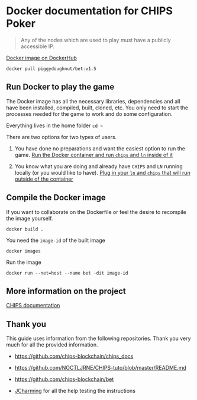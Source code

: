 # Docker documentation for CHIPS Poker 

> Any of the nodes which are used to play must have a publicly accessible IP.

[Docker image on DockerHub](https://hub.docker.com/r/piggydoughnut/bet)

`docker pull piggydoughnut/bet:v1.5`

## Run Docker to play the game

The Docker image has all the necessary libraries, dependencies and all have been installed, compiled, built, cloned, etc. You only need to start the processes needed for the game to work and do some configuration.

Everything lives in the home folder `cd ~`

There are two options for two types of users.

1. You have done no preparations and want the easiest option to run the game. [Run the Docker container and run `chips` and `ln` inside of it](Chips-in-Docker.md)

2. You know what you are doing and already have `CHIPS` and `LN` running locally (or you would like to have). [Plug in your `ln` and `chips` that will run outside of the container](Chips-outside-of-Docker.md)


## Compile the Docker image

If you want to collaborate on the Dockerfile or feel the desire to recompile the image yourself.

    docker build .

You need the `image-id` of the built image

    docker images

Run the image

    docker run --net=host --name bet -dit image-id


## More information on the project

[CHIPS documentation](https://docs.chips.cash/en/latest/)

## Thank you

This guide uses information from the following repositories. Thank you very much for all the provided information.

- https://github.com/chips-blockchain/chips_docs

- https://github.com/NOCTLJRNE/CHIPS-tuto/blob/master/README.md

- https://github.com/chips-blockchain/bet

- [JCharming](https://github.com/Jcharming) for all the help testing the instructions
